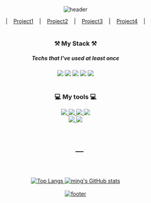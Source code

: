 <div align="center">

![header](https://capsule-render.vercel.app/api?color=75bde0&height=200&type=slice&section=header&text=Welcome!&desc=to%20Mina's%20GitHub%20Profile&fontSize=55&fontAlign=70&fontAlignY=23&rotate=13&descAlign=69&descAlignY=39&&descSize=17&fontColor=fff)<br/>


|&nbsp;&nbsp;&nbsp;&nbsp;[Project1](https://github.com/mingnana/Portfolio_GAME-SITE.git)&nbsp;&nbsp;&nbsp;&nbsp;|&nbsp;&nbsp;&nbsp;&nbsp;[Project2](https://github.com/mingnana/Portfolio_box-office.git)&nbsp;&nbsp;&nbsp;&nbsp;|&nbsp;&nbsp;&nbsp;&nbsp;[Project3](https://github.com/mingnana/Portfolio_ScrollPage.git)&nbsp;&nbsp;&nbsp;&nbsp;|&nbsp;&nbsp;&nbsp;&nbsp;[Project4](https://github.com/mingnana/TodoList.git)&nbsp;&nbsp;&nbsp;&nbsp;|<br/><br/>
 
 
 ### ⚒ My Stack ⚒
 ##### Techs that I've used at least once
 
 
<img src="https://img.shields.io/badge/HTML5-E34F26?style=for-the-badge&logo=HTML5&logoColor=white"/>
<img src="https://img.shields.io/badge/CSS-1572B6?style=for-the-badge&logo=CSS3&logoColor=white"/>
 <img src="https://img.shields.io/badge/jQuery-F43059?style=for-the-badge&logo=jQuery&logoColor=white"/>
<img src="https://img.shields.io/badge/JavaScript-FF7800?style=for-the-badge&logo=JavaScript&logoColor=white"/>
<img src="https://img.shields.io/badge/React-61DAFB?style=for-the-badge&logo=React&logoColor=white"/><br/><br/>
       
### 💻 My tools 💻  
<a href="mailto: alstjr9438@naver.com"><img src="https://img.shields.io/badge/Gmail-EA4335?style=for-the-badge&logo=Gmail&logoColor=white"/>
<a href="https://github.com/mingnana"><img src="https://img.shields.io/badge/GitHub-181717?style=for-the-badge&logo=GitHub&logoColor=white"/>
<a href="#none"><img src="https://img.shields.io/badge/Notion-333?style=for-the-badge&logo=Notion&logoColor=white"/>
<img src="https://img.shields.io/badge/Figma-F24E1E?style=for-the-badge&logo=Figma&logoColor=white"/><br/>
<img src="https://img.shields.io/badge/Visual Studio Code-007ACC?style=for-the-badge&logo=Visual Studio Code&logoColor=white"/>
 <img src="https://img.shields.io/badge/Eclipse IDE-2C2255?style=for-the-badge&logo=Eclipse IDE&logoColor=white"/><br/>
<br/>
 
 
 ## 　
 <br/><br/>
 
 
![Top Langs](https://github-readme-stats.vercel.app/api/top-langs/?username=mingnana&layout=compact)
![ming's GitHub stats](https://github-readme-stats.vercel.app/api?username=mingnana&show_icons=true&hide=contribs,prs)<br/><br/>
![footer](https://capsule-render.vercel.app/api?color=75bde0&height=150&type=slice&section=footer)

 </div>
